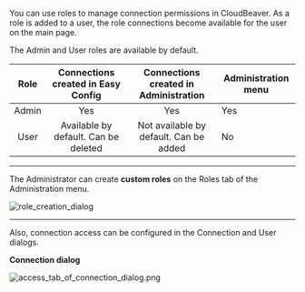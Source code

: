 You can use roles to manage connection permissions in CloudBeaver. As a role is added to a user, the role connections become available for the user on the main page. 

The Admin and User roles are available by default.

|  Role |   Connections created in Easy Config |  Connections created in Administration   | Administration menu |
|:-----:|:------------------------------------:|:----------------------------------------:|---------------------|
| Admin | Yes                                  | Yes                                      |         Yes         |
|  User | Available by default. Can be deleted | Not available by default. Can be added   |          No         |


---
The Administrator can create **custom roles** on the Roles tab of the Administration menu.

![role_creation_dialog](https://github.com/dbeaver/cloudbeaver/wiki/images/administration/access_management/role_creation_dialog.png)


---
Also, connection access can be configured in the Connection and User dialogs.

**Connection dialog**

![access_tab_of_connection_dialog.png](https://github.com/dbeaver/cloudbeaver/wiki/images/administration/connection_management/access_tab_of_connection_dialog.png)
